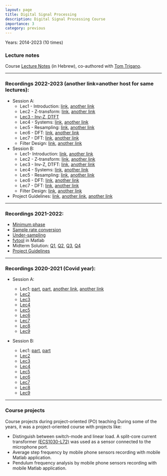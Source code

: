 ```yaml
---
layout: page
title: Digital Signal Processing
description: Digital Signal Processing Course
importance: 3
category: previous
---
```


Years: 2014-2023 (10 times)

### Lecture notes
Course [Lecture Notes](https://bykhov.github.io/dsp/DSP_Book.pdf) (in Hebrew), co-authored with [Tom Trigano](https://en.sce.ac.il/faculty/tom).

---

### Recordings 2022-2023 (another link=another host for same lectures):
* Session A:
	* Lec1 - Introduction: [link](https://sce-ac-il.zoom.us/rec/share/ewyZsbatN7WCePMsePsFcP2w7-S-g4vf1kWxqmXUVq0KPBsQ0znd64B9G5iIA71r.BDkrWuDwMlomA3zu?startTime=1666530774000), [another link](https://objectstorage.il-jerusalem-1.oraclecloud.com/n/frrgqfrxhcca/b/scevideo/o/b5/b5412d4713131032ad87581e419747f4bf5bb88c.mp4)
	* Lec2 - Z-transform: [link](https://sce-ac-il.zoom.us/rec/share/RyRJN1jeNCZ2VTTl5_OYCTy0C2Oz1q74bZEXcJlolmyv2GGQHk1q8CCDsKiVRshY.8ZmL85TXVZxj1bRK?startTime=1667139112000), [another link](https://objectstorage.il-jerusalem-1.oraclecloud.com/n/frrgqfrxhcca/b/scevideo/o/95/95e350dd83026f0bead4d6de9ef84ed37c035284.mp4)
	* [Lec3 - Inv-Z, DTFT](https://sce-ac-il.zoom.us/rec/share/QsbBMycK7T2W2lkMV8yObDWCN-N77rZslVOEeoG3-cqmw290_GCyRtcnzReoHr1A.tU_JD1zockdOSXMZ?startTime=1667743880000)
	* Lec4 - Systems: [link](https://sce-ac-il.zoom.us/rec/share/j_KI46TDajagtmkwKsXJxenrN2K_0Z9wrvFmnWHOoIK7K5WOpixKxAuZ_b-LHBk3.nMa-1XyauUowrDpi?startTime=1668348713000), [another link](https://objectstorage.il-jerusalem-1.oraclecloud.com/n/frrgqfrxhcca/b/scevideo/o/62/622ee6623e75374640f82f87bc91cb81eb60d259.mp4)
	* Lec5 - Resampling: [link](https://sce-ac-il.zoom.us/rec/share/xu0UtkRhEwotfvgz6Bgw1oVTlWlofd_Waa6_SQJKBWA_wQw8Z2Z3hEkxV_fZFk6W.1yTrzSp4NNLQtz_D?startTime=1668953502000), [another link](https://objectstorage.il-jerusalem-1.oraclecloud.com/n/frrgqfrxhcca/b/scevideo/o/eb/eb6b593c9d4a1d5175a69482992aa70069bce9e4.mp4)
	* Lec6 - DFT: [link](https://sce-ac-il.zoom.us/rec/share/G3ohW4f-UtIdcYiX1DulKtA-Z0iMmutxGOBwJDb9HBqs9YHBNKI_aUSocY_cVwbP.7P-uzCJPTfYk8dtp?startTime=1669558369000), [another link](https://objectstorage.il-jerusalem-1.oraclecloud.com/n/frrgqfrxhcca/b/scevideo/o/cc/ccefc038cfc4f4175b2610a55c1679af0a55b735.mp4)
	* Lec7 - DFT: [link](https://sce-ac-il.zoom.us/rec/share/a7FUJd3HRzfktSfNSySJSsOIvYMSHjsXUaj_WVxhtl3BK_JBsUjHGqYvNyD0k-Jo.8u9QEzhwvoKHEg2K?startTime=1670163217000), [another link](https://objectstorage.il-jerusalem-1.oraclecloud.com/n/frrgqfrxhcca/b/scevideo/o/e4/e497699ff05b85bf7b0d834a7faa7837f6d8c46c.mp4)
	* Filter Design: [link](https://sce-ac-il.zoom.us/rec/share/kEzB9xYRCwpzirx73GisxjybDUSzb46aexNQGKuorNdDmsZaWtZ75xxwYK8X.Hnoae8xhzXJBr0r7?startTime=1670768010000), [another link](https://objectstorage.il-jerusalem-1.oraclecloud.com/n/frrgqfrxhcca/b/scevideo/o/e3/e357b22cd82be4118c01bea2efe549858b15aed4.mp4)
* Session B:
	- Lec1- Introduction: [link](https://sce-ac-il.zoom.us/rec/share/z9ezCBUnXpYzphw7bd-961LOgCHMYM5gXb0fymmBzB-wx7JSZXygssYejD8_7Wu4.lS31N1E0sSqw7J2q?startTime=1666541757000), [another link](https://objectstorage.il-jerusalem-1.oraclecloud.com/n/frrgqfrxhcca/b/scevideo/o/fc/fcf11b59bf1e28c87e80f63ae09e65084af74516.mp4)
	- Lec2 - Z-transform: [link](https://sce-ac-il.zoom.us/rec/share/XIB-Hrf9SCyb9v4Qoqgy2vi0dDm-dZt2_9W6lu4OP9IwCBFFPKqyEYYOZ1M4yMvm.ni3MOd-9LQR3yaY5?startTime=1667150050000), [another link](https://objectstorage.il-jerusalem-1.oraclecloud.com/n/frrgqfrxhcca/b/scevideo/o/7d/7d71f41c475aa3036d0aa0b35d03933c9f89eea5.mp4)
	- Lec3 - Inv-Z, DTFT: [link](https://sce-ac-il.zoom.us/rec/share/ziTki-iPAk0kGiImaDwud8GfKn1o2VNhG56AUQ_RY6_ffH1n4u84lGb98H_i5OCN.G87jzQkr1PfK9gDW?startTime=1667754950000), [another link](https://objectstorage.il-jerusalem-1.oraclecloud.com/n/frrgqfrxhcca/b/scevideo/o/c3/c3194b93956ed6b6c61185a5d8f2581e36995d9b.mp4)
	- Lec4 - Systems: [link](https://sce-ac-il.zoom.us/rec/share/dUhrgsl9iloIUVbvWG_V7FRXtRxJ3dPSDD8ADSJ4b6yvnDKsBkwRrJ3brsJlpWJr.HGP6Ruo1Jt5htMSF?startTime=1668359714000), [another link](https://objectstorage.il-jerusalem-1.oraclecloud.com/n/frrgqfrxhcca/b/scevideo/o/53/53b5682d0b12ec1ef65e0aca3c10e00fc6333fa6.mp4)
	- Lec5 - Resampling: [link](https://sce-ac-il.zoom.us/rec/share/XgBHKahmGb9ORADX_KcpKl_ZZY0b0tJX05cW1_cyYVjXYnYN5wNJJP9VAw7B-54B.q2UCjqVuiZTL0mt7?startTime=1668965061000), [another link](https://objectstorage.il-jerusalem-1.oraclecloud.com/n/frrgqfrxhcca/b/scevideo/o/4e/4e464836f6837663f43acfb3fe6852b2fa31866d.mp4)
	- Lec6 - DFT: [link](https://sce-ac-il.zoom.us/rec/share/vcgo1GGDuZbnWMGT7T3Aq46avHq2KV3t14nWvA-3tYAVmwH30PMtty0Yul0H8F4t.YYRsR2_vM8BC0RR5?startTime=1669569160000), [another link](https://objectstorage.il-jerusalem-1.oraclecloud.com/n/frrgqfrxhcca/b/scevideo/o/4e/4ec137a33b754c069c9d668c08977cec6b8710fe.mp4)
	- Lec7 - DFT: [link](https://sce-ac-il.zoom.us/rec/share/kMijYykBTdM7dSVrTfhrDzMUhJqFw_iYyqO75j001fhakT7Vz6JnIItxeAJvtNkj.1C21AJh9MU_rcnSR?startTime=1670173993000), [another link](https://objectstorage.il-jerusalem-1.oraclecloud.com/n/frrgqfrxhcca/b/scevideo/o/40/40abd9afd42546e42870a99b78dd92021ba6bf51.mp4)
	* Filter Design: [link](https://sce-ac-il.zoom.us/rec/share/-5C1UTRKtzxiH4lAm44bvuwdF54ROJ185J47j2Po_dEFYFqfuqycHvB2CPy7fSD2.tDD8z525BTdd2vV4?startTime=1670778734000), [another link](https://objectstorage.il-jerusalem-1.oraclecloud.com/n/frrgqfrxhcca/b/scevideo/o/c9/c96e92a2703c7b10a93661392012973c11536f54.mp4)
* Project Guidelines: [link](https://sce-ac-il.zoom.us/rec/share/sMNF8Iol1wik-fsUzjdELgjv7bIaDPQZU-tAG_BZyqZK8E_aGpw-FYikj4mgg_J8.XhAQuxLSCOBeaDUE?startTime=1671372913000), [another link](https://objectstorage.il-jerusalem-1.oraclecloud.com/n/frrgqfrxhcca/b/scevideo/o/68/68b7231b275ee3cf29253e0e9d17634c783eb9df.mp4), [another link](https://objectstorage.il-jerusalem-1.oraclecloud.com/n/frrgqfrxhcca/b/scevideo/o/68/68b7231b275ee3cf29253e0e9d17634c783eb9df.mp4)

---

### Recordings 2021-2022:
* [Minimum phase](https://sce-ac-il.zoom.us/rec/share/saK9gnb4td1EQwIzrC-xI-v0u5j2IvWr3fx7KkH9ieLkG4pMIwHmBxRj-W0LoWKk.wSmS24HSVVqYGCBK?startTime=1637500904000)
* [Sample rate conversion](https://sce-ac-il.zoom.us/rec/share/1V_DFfDtNrbj7abX_9u4x2ElQ-cUcphlFEcOlYAnBYU7JnJwRlXFLDOGO3n6SZrw.0VEPDp7BVHvLeJGZ?startTime=1637140371000)
* [Under-sampling](https://sce-ac-il.zoom.us/rec/share/r6JiFLekD3sQzcKfjnS1K2HvvVDsn0zExOzQasly5pLri_2mWdNgC3Udo0GMNtTb.0y3bStWyhrJeg0AM?startTime=1637518341000)
* [fvtool](https://sce-ac-il.zoom.us/rec/share/Q1Ygq1P4D-wbG-vt1LQjwUR7vRAt2YC4gM-IHvKanNFARzHf00sgG9GkNvqq0XVU.AtAQzR7oDXLiAKHs?startTime=1636565115000) in Matlab
* Midterm Solution: [Q1](https://sce-ac-il.zoom.us/rec/share/Y5-bXY8dGks0_RBT1hj4ljbi5jXCBARKm1aoQCDH5tAbgANJWV7-0_3cm-xsqAhz.ikDsp1cqvueSnUrp?startTime=1641143134000), [Q2](https://sce-ac-il.zoom.us/rec/share/Y5-bXY8dGks0_RBT1hj4ljbi5jXCBARKm1aoQCDH5tAbgANJWV7-0_3cm-xsqAhz.ikDsp1cqvueSnUrp?startTime=1641143577000), [Q3](https://sce-ac-il.zoom.us/rec/share/Y5-bXY8dGks0_RBT1hj4ljbi5jXCBARKm1aoQCDH5tAbgANJWV7-0_3cm-xsqAhz.ikDsp1cqvueSnUrp?startTime=1641143663000), [Q4](https://sce-ac-il.zoom.us/rec/share/Y5-bXY8dGks0_RBT1hj4ljbi5jXCBARKm1aoQCDH5tAbgANJWV7-0_3cm-xsqAhz.ikDsp1cqvueSnUrp?startTime=1641143760000)
* [Project Guidelines](https://sce-ac-il.zoom.us/rec/share/7zTgEf-8F4SfwGQR1yEcnN3D6BlGzK0vcF1bSsARQ10k5QqWOzW82U3U63jNfzvN.rMFYpjudxUUKNX39?startTime=1639324453000)

---

### Recordings 2020-2021 (Covid year):

* Session A: 
	* Lec1: [part](https://objectstorage.il-jerusalem-1.oraclecloud.com/n/frrgqfrxhcca/b/scevideo/o/b3/b3e6e6c5b477141505e4183c976ef3f5aadcc548.mp4), [part](https://objectstorage.il-jerusalem-1.oraclecloud.com/n/frrgqfrxhcca/b/scevideo/o/70/704465bf419c1f3a8411ade4a62c990f50877d16.mp4), [another link](https://objectstorage.il-jerusalem-1.oraclecloud.com/n/frrgqfrxhcca/b/scevideo/o/54/549b44592f9fc01a6a41443a1e8184b651ff3823.mp4), [another link](https://objectstorage.il-jerusalem-1.oraclecloud.com/n/frrgqfrxhcca/b/scevideo/o/f4/f4caac4942f4c92a4d1108c85acceafb24fa1c3c.mp4)
	* [Lec2](https://objectstorage.il-jerusalem-1.oraclecloud.com/n/frrgqfrxhcca/b/scevideo/o/a1/a1aca1fe1f5b5cc1b64a0372170f038316b091cd.mp4)
	* [Lec3](https://objectstorage.il-jerusalem-1.oraclecloud.com/n/frrgqfrxhcca/b/scevideo/o/91/9194afb93c0dfd3d49445d6e701749b6ed88c4ae.mp4)
	* [Lec4](https://objectstorage.il-jerusalem-1.oraclecloud.com/n/frrgqfrxhcca/b/scevideo/o/cc/ccc3656e69c8bebe4bb4bae8e49b6d5bc24eef3d.mp4)
	* [Lec5](https://objectstorage.il-jerusalem-1.oraclecloud.com/n/frrgqfrxhcca/b/scevideo/o/54/54519ec9729872dcb4a07e7284c6cd8647b58d56.mp4)
	* [Lec6](https://objectstorage.il-jerusalem-1.oraclecloud.com/n/frrgqfrxhcca/b/scevideo/o/ed/ed9a2a5d2e3cb59e82eac81cb5cd8037c82c6067.mp4)
	* [Lec7](https://objectstorage.il-jerusalem-1.oraclecloud.com/n/frrgqfrxhcca/b/scevideo/o/65/650169faa845e7fe136049b613f28670281d7422.mp4)
	* [Lec8](https://objectstorage.il-jerusalem-1.oraclecloud.com/n/frrgqfrxhcca/b/scevideo/o/94/943123a6a57714249432a09dfc45d3c92b29c3cf.mp4)
	* [Lec9](https://objectstorage.il-jerusalem-1.oraclecloud.com/n/frrgqfrxhcca/b/scevideo/o/46/4672d3b4d68794f739f1b8c0bd7857b312372f4b.mp4)

* Session B:
	* Lec1: [part](https://objectstorage.il-jerusalem-1.oraclecloud.com/n/frrgqfrxhcca/b/scevideo/o/d3/d34390907615573dd9f5d8124fc3114319851f81.mp4), [part](https://objectstorage.il-jerusalem-1.oraclecloud.com/n/frrgqfrxhcca/b/scevideo/o/88/88f1cead7b1577809ea39a0a8ad72deee39b3dee.mp4)
	* [Lec2](https://objectstorage.il-jerusalem-1.oraclecloud.com/n/frrgqfrxhcca/b/scevideo/o/65/6511f2aeae9c750cb538561104783fa5ef8871ea.mp4)
	* [Lec3](https://objectstorage.il-jerusalem-1.oraclecloud.com/n/frrgqfrxhcca/b/scevideo/o/69/696f050863dcedf36e6694c67d401f21fc0f2afb.mp4)
	* [Lec4](https://objectstorage.il-jerusalem-1.oraclecloud.com/n/frrgqfrxhcca/b/scevideo/o/c3/c3ca5897c055830935f0d536627dd51f0e9bb7e1.mp4)
	* [Lec5](https://objectstorage.il-jerusalem-1.oraclecloud.com/n/frrgqfrxhcca/b/scevideo/o/9a/9ab86b7675cd158d9a0246bdf8093bdf85656d39.mp4)
	* [Lec6](https://objectstorage.il-jerusalem-1.oraclecloud.com/n/frrgqfrxhcca/b/scevideo/o/24/2471730f08a063d11c12ab0e6f93d5fc221dde9e.mp4)
	* [Lec7](https://objectstorage.il-jerusalem-1.oraclecloud.com/n/frrgqfrxhcca/b/scevideo/o/a4/a4706f8b03f48af661723516fd361d4c6a3ca7cf.mp4)
	* [Lec8](https://objectstorage.il-jerusalem-1.oraclecloud.com/n/frrgqfrxhcca/b/scevideo/o/0c/0c15041abdba29b738e9c54647cf7e7a826f02c5.mp4)
	* [Lec9](https://objectstorage.il-jerusalem-1.oraclecloud.com/n/frrgqfrxhcca/b/scevideo/o/d6/d6dd8f401b7cdcaaa44379080820418a89732cb9.mp4)

---

### Course projects
Course projects during project-oriented (PO) teaching
During some of the years, it was a project-oriented course with projects like:
* Distinguish between switch-mode and linear load. A split-core current transformer  [(ECS1030-L72)](https://www.sparkfun.com/products/11005) was used as a sensor connected to the microphone port.
* Average step frequency by mobile phone sensors recording with mobile Matlab application.
* Pendulum frequency analysis by mobile phone sensors recording with mobile Matlab application.